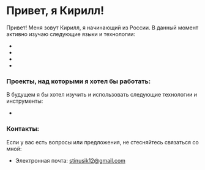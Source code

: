# Привет, я Кирилл!

Привет! Меня зовут Кирилл, я начинающий  из России. В данный момент активно изучаю следующие языки и технологии:

- 
- 
- 
- 

### Проекты, над которыми я хотел бы работать:

В будущем я бы хотел изучить и использовать следующие технологии и инструменты:

- 

### Контакты:

Если у вас есть вопросы или предложения, не стесняйтесь связаться со мной:

- Электронная почта: [stinusik12@gmail.com](mailto:stinusik12@gmail.com)
